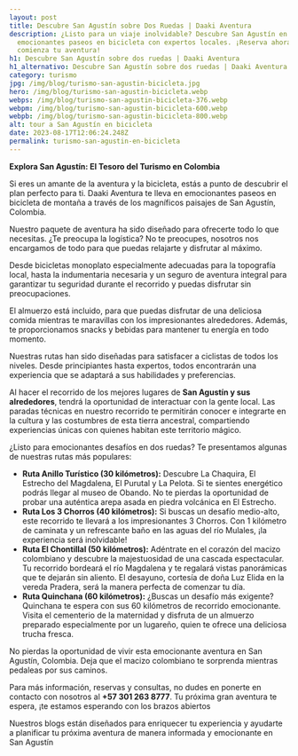 ```yaml
---
layout: post
title: Descubre San Agustín sobre Dos Ruedas | Daaki Aventura
description: ¿Listo para un viaje inolvidable? Descubre San Agustín en
  emocionantes paseos en bicicleta con expertos locales. ¡Reserva ahora y
  comienza tu aventura!
h1: Descubre San Agustín sobre dos ruedas | Daaki Aventura
h1_alternativo: Descubre San Agustín sobre dos ruedas | Daaki Aventura
category: turismo
jpg: /img/blog/turismo-san-agustin-bicicleta.jpg
hero: /img/blog/turismo-san-agustin-bicicleta.webp
webps: /img/blog/turismo-san-agustin-bicicleta-376.webp
webpm: /img/blog/turismo-san-agustin-bicicleta-600.webp
webpb: /img/blog/turismo-san-agustin-bicicleta-800.webp
alt: tour a San Agustín en bicicleta
date: 2023-08-17T12:06:24.248Z
permalink: turismo-san-agustin-en-bicicleta
---
```

**Explora San Agustín: El Tesoro del Turismo en Colombia**

Si eres un amante de la aventura y la bicicleta, estás a punto de descubrir el plan perfecto para ti. Daaki Aventura te lleva en emocionantes paseos en bicicleta de montaña a través de los magníficos paisajes de San Agustín, Colombia.

Nuestro paquete de aventura ha sido diseñado para ofrecerte todo lo que necesitas. ¿Te preocupa la logística? No te preocupes, nosotros nos encargamos de todo para que puedas relajarte y disfrutar al máximo. 

Desde bicicletas monoplato especialmente adecuadas para la topografía local, hasta la indumentaria necesaria y un seguro de aventura integral para garantizar tu seguridad durante el recorrido y puedas disfrutar sin preocupaciones.

El almuerzo está incluido, para que puedas disfrutar de una deliciosa comida mientras te maravillas con los impresionantes alrededores. Además, te proporcionamos snacks y bebidas para mantener tu energía en todo momento.

Nuestras rutas han sido diseñadas para satisfacer a ciclistas de todos los niveles. Desde principiantes hasta expertos, todos encontrarán una experiencia que se adaptará a sus habilidades y preferencias.

Al hacer el recorrido de los mejores lugares de **San Agustín y sus alrededores**, tendrá la oportunidad de interactuar con la gente local. Las paradas técnicas en nuestro recorrido te permitirán conocer e integrarte en la cultura y las costumbres de esta tierra ancestral, compartiendo experiencias únicas con quienes habitan este territorio mágico.

¿Listo para emocionantes desafíos en dos ruedas? Te presentamos algunas de nuestras rutas más populares:

* **Ruta Anillo Turístico (30 kilómetros):** Descubre La Chaquira, El Estrecho del Magdalena, El Purutal y La Pelota. Si te sientes energético  podrás llegar al museo de Obando. No te pierdas la oportunidad de probar una auténtica arepa asada en piedra volcánica en El Estrecho.
* **Ruta Los 3 Chorros (40 kilómetros):** Si buscas un desafío medio-alto, este recorrido te llevará a los impresionantes 3  Chorros. Con 1 kilómetro de caminata y un refrescante baño en las aguas del río Mulales, ¡la experiencia será inolvidable!
* **Ruta El Chontillal (50 kilómetros):** Adéntrate en el corazón del macizo colombiano y descubre la majestuosidad de una cascada espectacular. Tu recorrido bordeará el río Magdalena y te regalará vistas panorámicas que te dejarán sin aliento. El desayuno, cortesía de doña Luz Elida en la vereda Pradera, será la manera perfecta de comenzar tu día.
* **Ruta Quinchana (60 kilómetros):** ¿Buscas un desafío más exigente? Quinchana te espera con sus 60 kilómetros de recorrido emocionante. Visita el cementerio de la maternidad y disfruta de un almuerzo preparado especialmente por un lugareño, quien te ofrece una deliciosa trucha fresca.   

No pierdas la oportunidad de vivir esta emocionante aventura en San Agustín, Colombia. Deja que el macizo colombiano te sorprenda mientras pedaleas por sus caminos.

Para más información, reservas y consultas, no dudes en ponerte en contacto con nosotros al **+57 301 263 8777**. Tu próxima gran aventura te espera, ¡te estamos esperando con los brazos abiertos

Nuestros blogs están diseñados para enriquecer tu experiencia y ayudarte a planificar tu próxima aventura de manera informada y emocionante en San Agustín